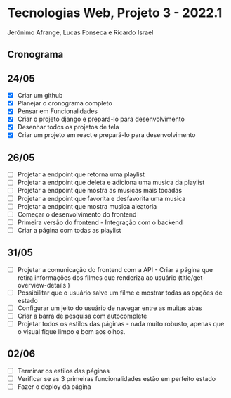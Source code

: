 # Tecnologias Web, Projeto 3 - 2022.1

Jerônimo Afrange, Lucas Fonseca e Ricardo Israel

## Cronograma

## 24/05
- [x] Criar um github
- [x] Planejar o cronograma completo
- [x] Pensar em Funcionalidades
- [x] Criar o projeto django e prepará-lo para desenvolvimento
- [x] Desenhar todos os projetos de tela
- [x] Criar um projeto em react e prepará-lo para desenvolvimento

## 26/05
- [ ] Projetar a endpoint que retorna uma playlist 
- [ ] Projetar a endpoint que deleta e adiciona uma musica da playlist
- [ ] Projetar a endpoint que mostra as musicas mais tocadas
- [ ] Projetar a endpoint que favorita e desfavorita uma musica
- [ ] Projetar a endpoint que mostra musica aleatoria
- [ ] Começar o desenvolvimento do frontend 
- [ ] Primeira versão do frontend - Integração com o backend
- [ ] Criar a página com todas as playlist

## 31/05
- [ ] Projetar a comunicação do frontend com a API - Criar a página que retira informações dos filmes que renderiza ao usuário (title/get-overview-details
)
- [ ] Possibilitar que o usuário salve um filme e mostrar todas as opções de estado
- [ ] Configurar um jeito do usuário de navegar entre as muitas abas
- [ ] Criar a barra de pesquisa com autocomplete
- [ ] Projetar todos os estilos das páginas - nada muito robusto, apenas que o visual fique limpo e bom aos olhos.

## 02/06
- [ ] Terminar os estilos das páginas
- [ ] Verificar se as 3 primeiras funcionalidades estão em perfeito estado
- [ ] Fazer o deploy da página
